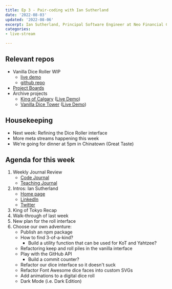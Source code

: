 ```yaml
---
title: Ep 3 - Pair-coding with Ian Sutherland
date: '2022-08-03'
updated: '2022-08-06'
excerpt: Ian Sutherland, Principal Software Engineer at Neo Financial Canada, will be joining Tony for an afternoon of laid back pair-coding.
categories: 
- live-stream

---
```


## Relevant repos
- Vanilla Dice Roller WIP
    - [live demo](https://acidtone.github.io/dice-roller-vanilla/)
    - [github repo](https://github.com/acidtone/dice-roller-vanilla)
- [Project Boards](https://github.com/orgs/browsertherapy/projects)
- Archive projects
    - [King of Calgary](https://github.com/acidtone/king-of-calgary) ([Live Demo](https://acidtone.github.io/king-of-calgary/))
    - [Vanilla Dice Tower](https://github.com/acidtone/dice-roller-vanilla/) ([Live Demo](https://acidtone.github.io/dice-tower-vanilla))

## Housekeeping
- Next week: Refining the Dice Roller interface
- More meta streams happening this week
- We're going for dinner at 5pm in Chinatown (Great Taste)

## Agenda for this week
1. Weekly Journal Review
    - [Code Journal](https://acidtone.github.io/code-journal/)
    - [Teaching Journal](https://acidtone.github.io/teaching-journal/)
2. Intros: Ian Sutherland
    - [Home page](https://iansutherland.ca/)
    - [LinkedIn](https://www.linkedin.com/in/iansu/)
    - [Twitter](https://twitter.com/iansu)
3. King of Tokyo Recap
4. Walk-through of last week
5. New plan for the roll interface
6. Choose our own adventure:
    - Publish an npm package
    - How to find 3-of-a-kind?
        - Build a utility function that can be used for KoT and Yahtzee?
    - Refactoring keep and roll piles in the vanilla interface
    - Play with the GitHub API
        - Build a commit counter?
    - Refactor our dice interface so it doesn't suck
    - Refactor Font Awesome dice faces into custom SVGs
    - Add animations to a digital dice roll
    - Dark Mode (i.e. Dark Edition)